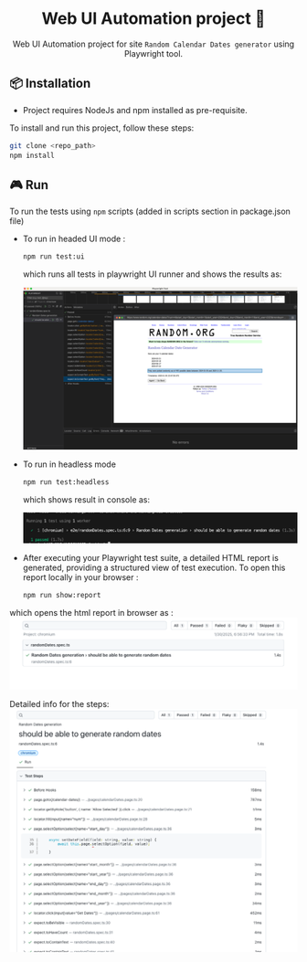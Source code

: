 <div align="center">
<h1> Web UI Automation project 🤖 </h1>

Web UI Automation project for site `Random Calendar Dates generator` using Playwright tool.

</div>


## 📦 Installation
- Project requires NodeJs and npm installed as pre-requisite.

 To install and run this project, follow these steps:
```bash
git clone <repo_path>
npm install
```

## 🎮 Run
 To run the tests using `npm` scripts (added in scripts section in package.json file)
 - To run in headed UI mode :
    ```bash
    npm run test:ui
    ```
    which runs all tests in playwright UI runner and shows the results as:

    ![alt text](UI-mode.png)

 
 - To run in headless mode
   ```bash
   npm run test:headless
   ```
   which shows result in console as:

   ![alt text](headless-mode.png)



  - After executing your Playwright test suite, a detailed HTML report is generated, providing a structured view of test execution.
  To open this report locally in your browser : 
    ```bash
    npm run show:report
    ```

  which opens the html report in browser as :
  ![alt text](html-report.png)

  Detailed info for the steps: 
  ![alt text](<detailed-html report.png>)
